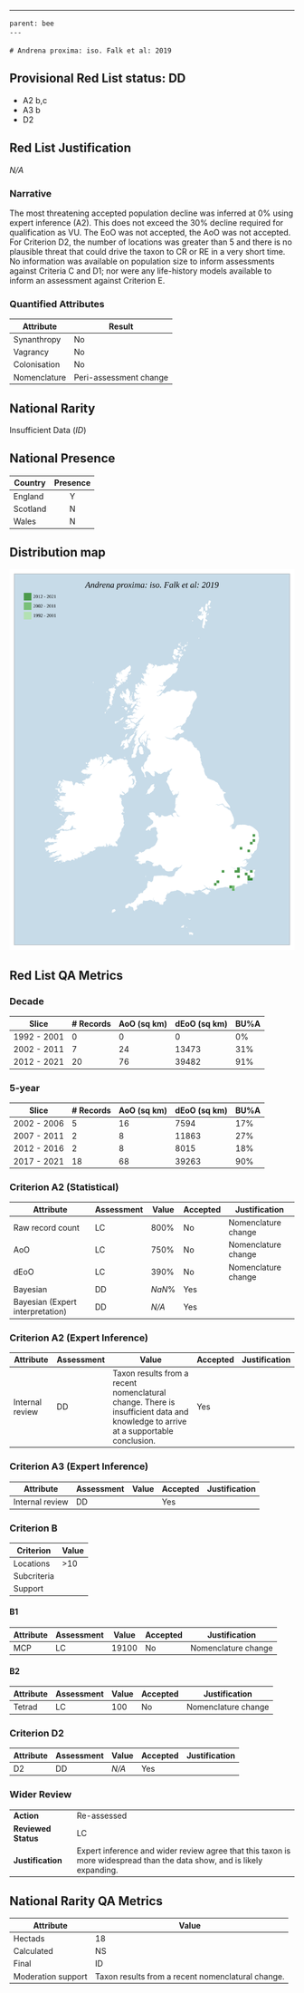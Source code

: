 ---
    parent: bee
    ---

    # Andrena proxima: iso. Falk et al: 2019

## Provisional Red List status: DD
- A2 b,c
- A3 b
- D2

## Red List Justification
*N/A*
### Narrative


The most threatening accepted population decline was inferred at 0% using expert inference (A2). This does not exceed the 30% decline required for qualification as VU. The EoO was not accepted, the AoO was not accepted. For Criterion D2, the number of locations was greater than 5 and there is no plausible threat that could drive the taxon to CR or RE in a very short time. No information was available on population size to inform assessments against Criteria C and D1; nor were any life-history models available to inform an assessment against Criterion E.
### Quantified Attributes
|Attribute|Result|
|---|---|
|Synanthropy|No|
|Vagrancy|No|
|Colonisation|No|
|Nomenclature|Peri-assessment change|


## National Rarity
Insufficient Data (*ID*)

## National Presence
|Country|Presence
|---|:-:|
|England|Y|
|Scotland|N|
|Wales|N|


## Distribution map
![](../map/8.svg)

## Red List QA Metrics
### Decade
| Slice | # Records | AoO (sq km) | dEoO (sq km) |BU%A |
|---|---|---|---|---|
|1992 - 2001|0|0|0|0%|
|2002 - 2011|7|24|13473|31%|
|2012 - 2021|20|76|39482|91%|
### 5-year
| Slice | # Records | AoO (sq km) | dEoO (sq km) |BU%A |
|---|---|---|---|---|
|2002 - 2006|5|16|7594|17%|
|2007 - 2011|2|8|11863|27%|
|2012 - 2016|2|8|8015|18%|
|2017 - 2021|18|68|39263|90%|
### Criterion A2 (Statistical)
|Attribute|Assessment|Value|Accepted|Justification
|---|---|---|---|---|
|Raw record count|LC|800%|No|Nomenclature change|
|AoO|LC|750%|No|Nomenclature change|
|dEoO|LC|390%|No|Nomenclature change|
|Bayesian|DD|*NaN*%|Yes||
|Bayesian (Expert interpretation)|DD|*N/A*|Yes||
### Criterion A2 (Expert Inference)
|Attribute|Assessment|Value|Accepted|Justification
|---|---|---|---|---|
|Internal review|DD|Taxon results from a recent nomenclatural change. There is insufficient data and knowledge to arrive at a supportable conclusion.|Yes||
### Criterion A3 (Expert Inference)
|Attribute|Assessment|Value|Accepted|Justification
|---|---|---|---|---|
|Internal review|DD||Yes||
### Criterion B
|Criterion| Value|
|---|---|
|Locations|>10|
|Subcriteria||
|Support||
#### B1
|Attribute|Assessment|Value|Accepted|Justification
|---|---|---|---|---|
|MCP|LC|19100|No|Nomenclature change|
#### B2
|Attribute|Assessment|Value|Accepted|Justification
|---|---|---|---|---|
|Tetrad|LC|100|No|Nomenclature change|
### Criterion D2
|Attribute|Assessment|Value|Accepted|Justification
|---|---|---|---|---|
|D2|DD|*N/A*|Yes||
### Wider Review
|  |  |
|---|---|
|**Action**|Re-assessed|
|**Reviewed Status**|LC|
|**Justification**|Expert inference and wider review agree that this taxon is more widespread than the data show, and is likely expanding.|


## National Rarity QA Metrics
|Attribute|Value|
|---|---|
|Hectads|18|
|Calculated|NS|
|Final|ID|
|Moderation support|Taxon results from a recent nomenclatural change.|


